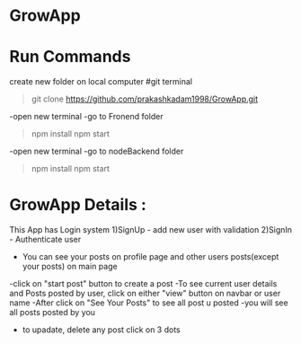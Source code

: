# GrowApp
# Run Commands
create new folder on local computer
#git terminal 
> git clone https://github.com/prakashkadam1998/GrowApp.git

-open new terminal
-go to Fronend folder
> npm install 
>npm start

-open new terminal
-go to nodeBackend folder
> npm install 
>npm start


# GrowApp Details :
This App has Login system
1)SignUp - add new user with validation
2)SignIn - Authenticate user

* You can see your posts on profile page and other users posts(except your posts) on main page
  
-click on "start post" button to create a post 
-To see current user details and Posts posted by user, click on either "view" button on navbar or user name 
-After click on "See Your Posts" to see all post u posted
-you will see all posts posted by you
- to upadate, delete any post click on 3 dots

